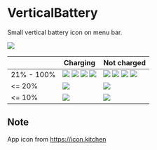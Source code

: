 # VerticalBattery

Small vertical battery icon on menu bar.

![](https://github.com/user-attachments/assets/eb44b348-c6e2-4f2c-84e2-0c17b9cb2b5b)

| | Charging | Not charged |
| - | - | - |
| 21% - 100% | ![](https://github.com/user-attachments/assets/7958323d-14f3-45b3-a632-208d9eaa7619) ![](https://github.com/user-attachments/assets/4da987ac-4934-46c2-a32e-b8ed45a8c326) ![](https://github.com/user-attachments/assets/f0945698-d8e3-4772-861a-682965640832) ![](https://github.com/user-attachments/assets/e2d925a7-087d-4b4f-b0b2-956bd67eeb50) | ![](https://github.com/user-attachments/assets/6becc891-4def-47dd-93b3-2bca1ee4f528) ![](https://github.com/user-attachments/assets/2f400408-edeb-4152-92a2-0ae89b4f4b28) ![](https://github.com/user-attachments/assets/cc237553-7f06-4271-bda8-1dcc6f062dbd) ![](https://github.com/user-attachments/assets/32f9961c-11bc-43e0-9342-61c12edf6c0b) |
| <= 20% | ![](https://github.com/user-attachments/assets/4362d361-2984-45b2-a414-7f333324dfc7) | ![](https://github.com/user-attachments/assets/3e1047b9-7829-4bc7-b6cb-ab81e3187317) |
| <= 10% | ![](https://github.com/user-attachments/assets/af459169-fa43-45ef-a889-bfbdb2685dcb) | ![](https://github.com/user-attachments/assets/8b337830-263c-4481-a6f0-6d1b3117b3ce) |

## Note

App icon from https://icon.kitchen
